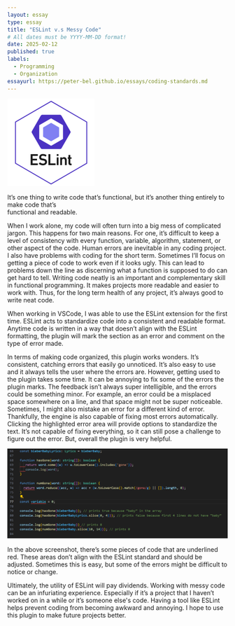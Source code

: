 ```yaml
---
layout: essay
type: essay
title: "ESLint v.s Messy Code"
# All dates must be YYYY-MM-DD format!
date: 2025-02-12
published: true
labels:
  - Programming
  - Organization
essayurl: https://peter-bel.github.io/essays/coding-standards.md
---
```


<img width="200px" class="rounded float-start pe-4" src="../img/eslint.png">





 It’s one thing to write code that’s functional, but it’s another thing entirely to make code that’s  
functional and readable. 

 When I work alone, my code will often turn into a big mess of complicated jargon. This happens for two main reasons. For one, it’s difficult to keep a level of consistency with every function, variable, algorithm, statement, or other aspect of the code. Human errors are inevitable in any coding project. I also have problems with coding for the short term. Sometimes I’ll focus on getting a piece of code to work even if it looks ugly. This can lead to problems down the line as discerning what a function is supposed to do can get hard to tell. Writing code neatly is an important and complementary skill in functional programming. It makes projects more readable and easier to work with. Thus, for the long term health of any project, it’s always good to write neat code. 

 When working in VSCode, I was able to use the ESLint extension for the first time. ESLint acts to standardize code into a consistent and readable format. Anytime code is written in a way that doesn’t align with the ESLint formatting, the plugin will mark the section as an error and comment on the type of error made. 

 In terms of making code organized, this plugin works wonders. It’s consistent, catching errors that easily go unnoticed. It’s also easy to use and it always tells the user where the errors are. However, getting used to the plugin takes some time. It can be annoying to fix some of the errors the plugin marks. The feedback isn’t always super intelligible, and the errors could be something minor. For example, an error could be a misplaced space somewhere on a line, and that space might not be super noticeable. Sometimes, I might also mistake an error for a different kind of error. Thankfully, the engine is also capable of fixing most errors automatically. Clicking the highlighted error area will provide options to standardize the text. It’s not capable of fixing everything, so it can still pose a challenge to figure out the error. But, overall the plugin is very helpful.

<img width="600px" class="img-fluid" src="../img/lintCode.png">

 In the above screenshot, there’s some pieces of code that are underlined red. These areas don’t align with the ESLint standard and should be adjusted. Sometimes this is easy, but some of the errors might be difficult to notice or change. 

 Ultimately, the utility of ESLint will pay dividends. Working with messy code can be an infuriating experience. Especially if it’s a project that I haven’t worked on in a while or it’s someone else's code. Having a tool like ESLint helps prevent coding from becoming awkward and annoying. I hope to use this plugin to make future projects better. 
